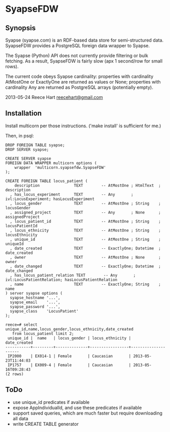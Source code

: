 SyapseFDW
=========

Synopsis
--------

Syapse (syapse.com) is an RDF-based data store for semi-structured data.
SyapseFDW provides a PostgreSQL foreign data wrapper to Syapse.
 
The Syapse (Python) API does not currently provide filtering or bulk
fetching.  As a result, SyapseFDW is fairly slow (apx 1 second/row for
small rows).

The current code obeys Syapse cardinality: properties with cardinality
AtMostOne or ExactlyOne are returned as values or None; properties with
cardinality Any are returned as PostgreSQL arrays (potentially empty).

2013-05-24 Reece Hart <reecehart@gmail.com>

Installation
------------

Install multicorn per those instructions. ('make install' is sufficient for me.)


Then, in psql:

    DROP FOREIGN TABLE syapse;
    DROP SERVER syapse;
 
    CREATE SERVER syapse
    FOREIGN DATA WRAPPER multicorn options (
        wrapper  'multicorn.syapsefdw.SyapseFDW'
    );
    
    CREATE FOREIGN TABLE locus_patient (
        description               TEXT        -- AtMostOne ; HtmlText  ; description
      , has_locus_experiment      TEXT        -- Any       ; ivl:LocusExperiment; hasLocusExperiment
      , locus_gender              TEXT        -- AtMostOne ; String    ; locusGender
      , assigned_project          TEXT        -- Any       ; None      ; assignedProject
      , locus_patient_id          TEXT        -- AtMostOne ; String    ; locusPatientId
      , locus_ethnicity           TEXT        -- AtMostOne ; String    ; locusEthnicity
      , unique_id                 TEXT        -- AtMostOne ; String    ; uniqueId
      , date_created              TEXT        -- ExactlyOne; Datetime  ; date_created
      , owner                     TEXT        -- AtMostOne ; None      ; owner
      , date_changed              TEXT        -- ExactlyOne; Datetime  ; date_changed
      , has_locus_patient_relation TEXT        -- Any       ; ivl:LocusPatientRelation; hasLocusPatientRelation
      , name                      TEXT        -- ExactlyOne; String    ; name
    ) server syapse options (
      syapse_hostname '...',
      syapse_email    '...',
      syapse_password '...',
      syapse_class	  'LocusPatient'
    );

    reece=# select unique_id,name,locus_gender,locus_ethnicity,date_created
       from locus_patient limit 2;
     unique_id |  name   | locus_gender | locus_ethnicity |    date_created     
    -----------+---------+--------------+-----------------+---------------------
     IP2000    | EX014-1 | Female       | Caucasian       | 2013-05-23T11:44:03
     IP1757    | EX009-4 | Female       | Caucasian       | 2013-05-16T09:28:43
    (2 rows)
    


ToDo
----
* use unique_id predicates if available
* expose AppIndividualId, and use these predicates if available
* support saved queries, which are much faster but require downloading all data
* write CREATE TABLE generator
